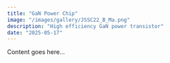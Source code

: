 ```yaml
---
title: "GaN Power Chip"
image: "/images/gallery/JSSC22_B_Ma.png"
description: "High efficiency GaN power transistor"
date: "2025-05-17"
---
```


Content goes here...